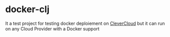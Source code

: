 # docker-clj

It a test project for testing docker deploiement on [CleverCloud][1] but it can run on any Cloud Provider with a Docker support

[1]: https://www.clever-cloud.com/en/
